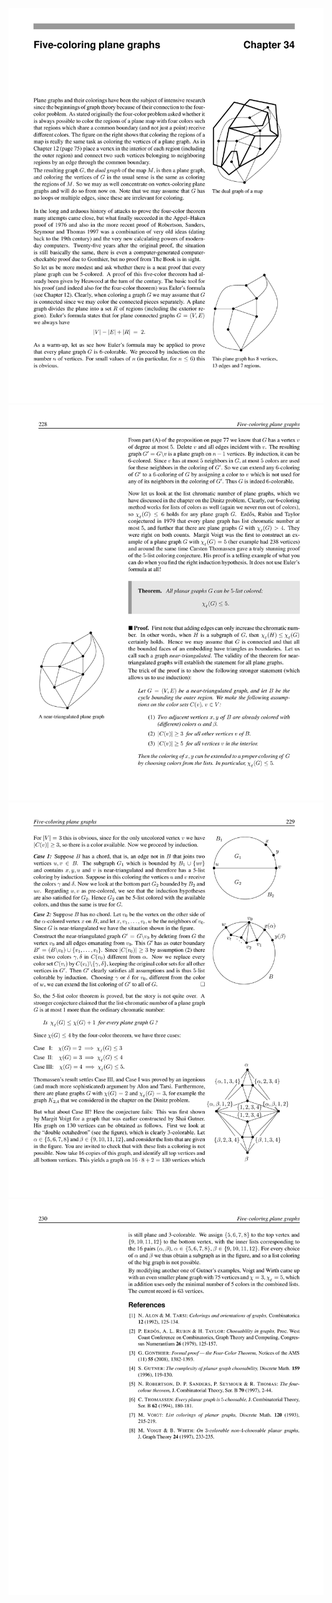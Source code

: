 ![](/img/proofs-from-the-book-236.jpg)
![](/img/proofs-from-the-book-237.jpg)
![](/img/proofs-from-the-book-238.jpg)
![](/img/proofs-from-the-book-239.jpg)
